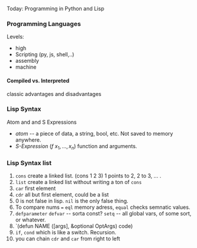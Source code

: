 Today: Programming in Python and Lisp

### Programming Languages
Levels: 
- high
- Scripting (py, js, shell,..)
- assembly
- machine 

#### Compiled vs. Interpreted
classic advantages and disadvantages

### Lisp Syntax
Atom and and S Expressions

- *atom* -- a piece of data, a string, bool, etc. Not saved to memory anywhere. 
- *S-Expression* ($f$ $x_1, ..., x_n$) function and arguments. 

### Lisp Syntax list
1. `cons` create a linked list. (cons 1 2 3) 1 points to 2, 2 to 3, ... . 
2. `list` create a linked list without writing a ton of `cons` 
3. `car` first element
4. `cdr` all but first element, could be a list 
5. 0 is not false in lisp. `nil` is the only false thing.
6. To compare nums `=` `eql` memory adress, `equal` checks semnatic values. 
7. `defparameter` `defvar` -- sorta const? `setq` -- all global vars, of some sort, or whatever.
8. `(defun NAME ([args], &optional OptArgs) code)
9. `if`, `cond` which is like a switch. Recursion. 
10. you can chain `cdr` and `car` from right to left  


